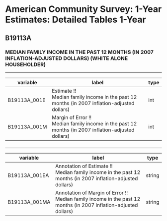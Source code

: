 # American Community Survey: 1-Year Estimates: Detailed Tables 1-Year

## B19113A

### MEDIAN FAMILY INCOME IN THE PAST 12 MONTHS (IN 2007 INFLATION-ADJUSTED DOLLARS) (WHITE ALONE HOUSEHOLDER)

___

| variable | label | type |
| ----- | ----- | ----- |
| B19113A_001E | Estimate !!<br>Median family income in the past 12 months (in 2007 inflation-adjusted dollars) | int |
| B19113A_001M | Margin of Error !!<br>Median family income in the past 12 months (in 2007 inflation-adjusted dollars) | int |
### 

___

| variable | label | type |
| ----- | ----- | ----- |
| B19113A_001EA | Annotation of Estimate !!<br>Median family income in the past 12 months (in 2007 inflation-adjusted dollars) | string |
| B19113A_001MA | Annotation of Margin of Error !!<br>Median family income in the past 12 months (in 2007 inflation-adjusted dollars) | string |

